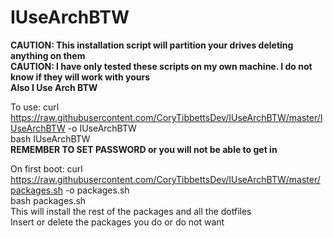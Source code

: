 # IUseArchBTW
**CAUTION: This installation script will partition your drives deleting anything on them**<br  />
**CAUTION: I have only tested these scripts on my own machine. I do not know if they will work with yours**<br  />
**Also I Use Arch BTW**<br  />

To use: curl https://raw.githubusercontent.com/CoryTibbettsDev/IUseArchBTW/master/IUseArchBTW -o IUseArchBTW<br  />
bash IUseArchBTW<br  />
**REMEMBER TO SET PASSWORD or you will not be able to get in**<br  />

On first boot: curl https://raw.githubusercontent.com/CoryTibbettsDev/IUseArchBTW/master/packages.sh -o packages.sh<br  />
bash packages.sh<br  />
This will install the rest of the packages and all the dotfiles<br  />
Insert or delete the packages you do or do not want<br  />
